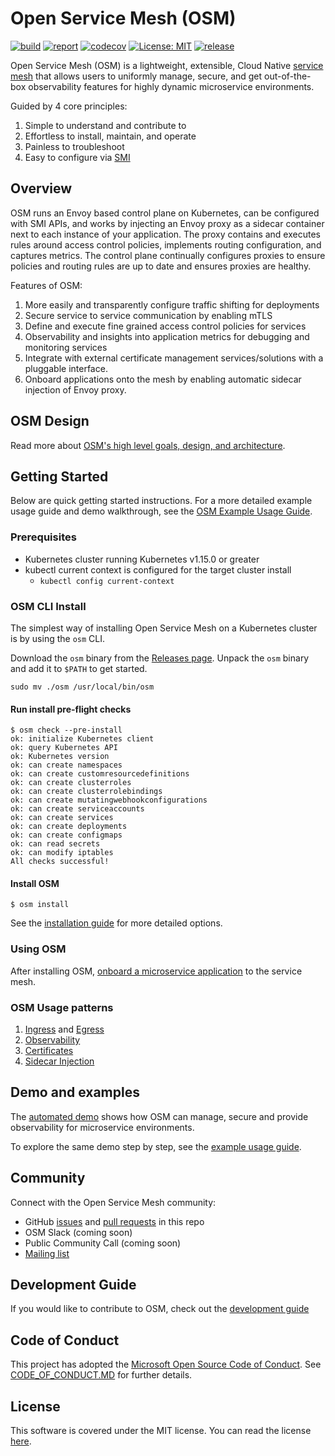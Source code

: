 # Open Service Mesh (OSM)

[![build](https://github.com/openservicemesh/osm/workflows/Go/badge.svg)](https://github.com/openservicemesh/osm/actions?query=workflow%3AGo)
[![report](https://goreportcard.com/badge/github.com/openservicemesh/osm)](https://goreportcard.com/report/github.com/openservicemesh/osm)
[![codecov](https://codecov.io/gh/openservicemesh/osm/branch/main/graph/badge.svg)](https://codecov.io/gh/openservicemesh/osm)
[![License: MIT](https://img.shields.io/badge/License-MIT-yellow.svg)](https://github.com/openservicemesh/osm/blob/main/LICENSE)
[![release](https://img.shields.io/github/release/openservicemesh/osm/all.svg)](https://github.com/openservicemesh/osm/releases)

Open Service Mesh (OSM) is a lightweight, extensible, Cloud Native [service mesh][1] that allows users to uniformly manage, secure, and get out-of-the-box observability features for highly dynamic microservice environments.

Guided by 4 core principles:
1. Simple to understand and contribute to
1. Effortless to install, maintain, and operate
1. Painless to troubleshoot
1. Easy to configure via [SMI][2]

## Overview

OSM runs an Envoy based control plane on Kubernetes, can be configured with SMI APIs, and works by injecting an Envoy proxy as a sidecar container next to each instance of your application. The proxy contains and executes rules around access control policies, implements routing configuration, and captures metrics. The control plane continually configures proxies to ensure policies and routing rules are up to date and ensures proxies are healthy.

Features of OSM:
1. More easily and transparently configure traffic shifting for deployments
1. Secure service to service communication by enabling mTLS
1. Define and execute fine grained access control policies for services
1. Observability and insights into application metrics for debugging and monitoring services
1. Integrate with external certificate management services/solutions with a pluggable interface.
1. Onboard applications onto the mesh by enabling automatic sidecar injection of Envoy proxy.

## OSM Design

Read more about [OSM's high level goals, design, and architecture](DESIGN.md).

## Getting Started

Below are quick getting started instructions. For a more detailed example usage guide and demo walkthrough, see the [OSM Example Usage Guide](/docs/example/README.md).

### Prerequisites
- Kubernetes cluster running Kubernetes v1.15.0 or greater
- kubectl current context is configured for the target cluster install
  - ```kubectl config current-context```

### OSM CLI Install

The simplest way of installing Open Service Mesh on a Kubernetes cluster is by using the `osm` CLI.

Download the `osm` binary from the [Releases page](https://github.com/openservicemesh/osm/releases). Unpack the `osm` binary and add it to `$PATH` to get started.
```shell
sudo mv ./osm /usr/local/bin/osm
```

#### Run install pre-flight checks
```shell
$ osm check --pre-install
ok: initialize Kubernetes client
ok: query Kubernetes API
ok: Kubernetes version
ok: can create namespaces
ok: can create customresourcedefinitions
ok: can create clusterroles
ok: can create clusterrolebindings
ok: can create mutatingwebhookconfigurations
ok: can create serviceaccounts
ok: can create services
ok: can create deployments
ok: can create configmaps
ok: can read secrets
ok: can modify iptables
All checks successful!
```

#### Install OSM
```shell
$ osm install
```

See the [installation guide](docs/installation_guide.md) for more detailed options.

### Using OSM

After installing OSM, [onboard a microservice application](docs/onboard_services.md) to the service mesh.

### OSM Usage patterns

1. [Ingress](docs/patterns/ingress.md) and [Egress](docs/patterns/egress.md)
1. [Observability](docs/patterns/observability.md)
1. [Certificates](docs/patterns/certificates.md)
1. [Sidecar Injection](docs/patterns/sidecar_injection.md)


## Demo and examples

The [automated demo](demo/README.md) shows how OSM can manage, secure and provide observability for microservice environments.

To explore the same demo step by step, see the [example usage guide](/docs/example/README.md).

## Community

Connect with the Open Service Mesh community:

- GitHub [issues](https://github.com/openservicemesh/osm/issues) and [pull requests](https://github.com/openservicemesh/osm/pulls) in this repo
- OSM Slack (coming soon)
- Public Community Call (coming soon)
- [Mailing list](https://groups.google.com/g/openservicemesh)

## Development Guide

If you would like to contribute to OSM, check out the [development guide](docs/development_guide.md)

## Code of Conduct

This project has adopted the [Microsoft Open Source Code of Conduct](https://opensource.microsoft.com/codeofconduct/). See [CODE_OF_CONDUCT.MD](CODE_OF_CONDUCT.MD) for further details.

## License

This software is covered under the MIT license. You can read the license [here](LICENSE).


[1]: https://en.wikipedia.org/wiki/Service_mesh
[2]: https://github.com/servicemeshinterface/smi-spec/blob/master/SPEC_LATEST_STABLE.md
